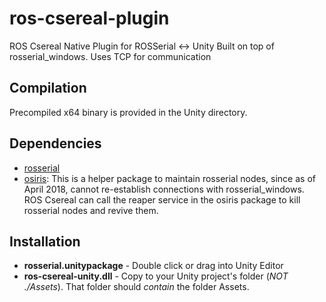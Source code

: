 # ros-csereal-plugin
ROS Csereal Native Plugin for ROSSerial &lt;-> Unity
Built on top of rosserial_windows. Uses TCP for communication

## Compilation
Precompiled x64 binary is provided in the Unity directory.

## Dependencies
- [rosserial](http://wiki.ros.org/rosserial)
- [osiris](https://github.com/prnthp/fillet): This is a helper package to maintain rosserial nodes, since as of April 2018, cannot re-establish connections with rosserial_windows. ROS Csereal can call the reaper service in the osiris package to kill rosserial nodes and revive them.

## Installation
- **rosserial.unitypackage** - Double click or drag into Unity Editor
- **ros-csereal-unity.dll** - Copy to your Unity project's folder (*NOT ./Assets*). That folder should *contain* the folder Assets.
